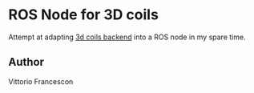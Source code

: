 # ROS Node for 3D coils

Attempt at adapting [3d coils backend](github.com/vfrancescon/coil_manipulator) into a ROS node in my spare time.

## Author

Vittorio Francescon

